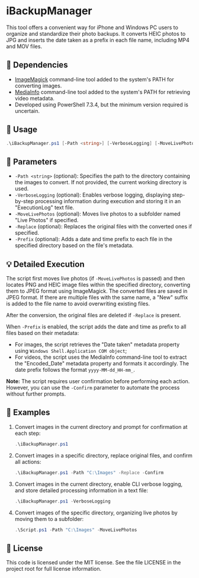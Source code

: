 # iBackupManager

This tool offers a convenient way for iPhone and Windows PC users to organize and standardize their photo backups. It converts HEIC photos to JPG and inserts the date taken as a prefix in each file name, including MP4 and MOV files.


## 🔧 Dependencies

- [ImageMagick](https://github.com/ImageMagick/ImageMagick) command-line tool added to the system's PATH for converting images.
- [MediaInfo](https://github.com/MediaArea/MediaInfo) command-line tool added to the system's PATH for retrieving video metadata.
- Developed using PowerShell 7.3.4, but the minimum version required is uncertain.


## 🚀 Usage

```powershell
.\iBackupManager.ps1 [-Path <string>] [-VerboseLogging] [-MoveLivePhotos] [-Replace] [-Prefix]
```


## 🔑 Parameters

- `-Path <string>` (optional): Specifies the path to the directory containing the images to convert. If not provided, the current working directory is used.
- `-VerboseLogging` (optional): Enables verbose logging, displaying step-by-step processing information during execution and storing it in an "ExecutionLog" text file.
- `-MoveLivePhotos` (optional):  Moves live photos to a subfolder named "Live Photos" if specified.
- `-Replace` (optional):  Replaces the original files with the converted ones if specified.
- `-Prefix` (optional): Adds a date and time prefix to each file in the specified directory based on the file's metadata.


## 💡 Detailed Execution

The script first moves live photos (if `-MoveLivePhotos` is passed) and then locates PNG and HEIC image files within the specified directory, converting them to JPEG format using ImageMagick. The converted files are saved in JPEG format. If there are multiple files with the same name, a "New" suffix is added to the file name to avoid overwriting existing files.

After the conversion, the original files are deleted if `-Replace` is present.

When `-Prefix` is enabled, the script adds the date and time as prefix to all files based on their metadata:
- For images, the script retrieves the "Date taken" metadata property using `Windows Shell.Application COM object`;
- For videos, the script uses the MediaInfo command-line tool to extract the "Encoded_Date" metadata property and formats it accordingly.
The date prefix follows the format `yyyy-MM-dd_HH-mm_`.

**Note:** The script requires user confirmation before performing each action. However, you can use the `-Confirm` parameter to automate the process without further prompts.


## 🌟 Examples

1. Convert images in the current directory and prompt for confirmation at each step:
    ```powershell
    .\iBackupManager.ps1
    ```

2. Convert images in a specific directory, replace original files, and confirm all actions:
    ```powershell
    .\iBackupManager.ps1 -Path "C:\Images" -Replace -Confirm
    ```

3. Convert images in the current directory, enable CLI verbose logging, and store detailed processing information in a text file:
    ```powershell
    .\iBackupManager.ps1 -VerboseLogging
    ```

4. Convert images of the specific directory, organizing live photos by moving them to a subfolder:
    ```powershell
    .\Script.ps1 -Path "C:\Images" -MoveLivePhotos
    ```


## 📃 License

This code is licensed under the MIT license. See the file LICENSE in the project root for full license information.
